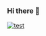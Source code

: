 ### Hi there 👋

[![test](https://stat.leftover.cn/bbdc?userId=272459328&nickname=苏氨酸)](https://github.com/left0ver/github-bbdc-stat)


<!--
**Threonine/Threonine** is a ✨ _special_ ✨ repository because its `README.md` (this file) appears on your GitHub profile.

Here are some ideas to get you started:

- 🔭 I’m currently working on ...
- 🌱 I’m currently learning ...
- 👯 I’m looking to collaborate on ...
- 🤔 I’m looking for help with ...
- 💬 Ask me about ...
- 📫 How to reach me: ...
- 😄 Pronouns: ...
- ⚡ Fun fact: ...
-->
